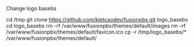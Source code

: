 Change logo basebs

cd /tmp
git clone https://github.com/kietcaodev/fusionpbx.git logo_basebs
cd logo_basebs
rm -rf /var/www/fusionpbx/themes/default/images
rm -rf /var/www/fusionpbx/themes/default/favicon.ico
cp -r /tmp/logo_basebs/* /var/www/fusionpbx/themes/default/
